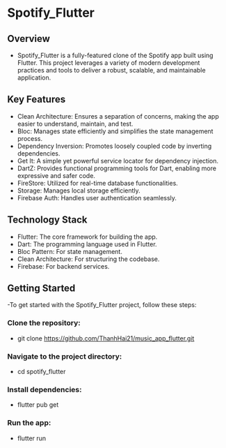 # Spotify_Flutter

## Overview

- Spotify_Flutter is a fully-featured clone of the Spotify app built using Flutter. This project leverages a variety of modern development practices and tools to deliver a robust, scalable, and maintainable application.

## Key Features

- Clean Architecture: Ensures a separation of concerns, making the app easier to understand, maintain, and test.
- Bloc: Manages state efficiently and simplifies the state management process.
- Dependency Inversion: Promotes loosely coupled code by inverting dependencies.
- Get It: A simple yet powerful service locator for dependency injection.
- DartZ: Provides functional programming tools for Dart, enabling more expressive and safer code.
- FireStore: Utilized for real-time database functionalities.
- Storage: Manages local storage efficiently.
- Firebase Auth: Handles user authentication seamlessly.

## Technology Stack

- Flutter: The core framework for building the app.
- Dart: The programming language used in Flutter.
- Bloc Pattern: For state management.
- Clean Architecture: For structuring the codebase.
- Firebase: For backend services.

## Getting Started

-To get started with the Spotify_Flutter project, follow these steps:

### Clone the repository:

- git clone https://github.com/ThanhHai21/music_app_flutter.git

### Navigate to the project directory:
- cd spotify_flutter

### Install dependencies:
- flutter pub get

### Run the app:
- flutter run

